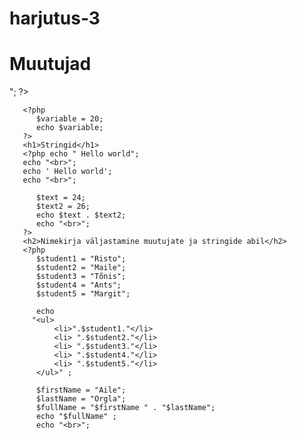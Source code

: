 harjutus-3
==========
<!DOCTYPE HTML>
<html>
   <head>
   <title>Harjutus3</title>
   <meta http-equiv="Content-Type" content="text/html;
   charset=utf-8">
   <title>PHP põhitõed</title>
   </head>
   <body>
    <h1>Muutujad</h1>
      <?php 
          $variable = 10;
          echo $variable;
          echo "<br>";
       ?>  

       <?php 
          $variable = 20;
          echo $variable;
       ?> 
       <h1>Stringid</h1>
       <?php echo " Hello world"; 
       echo "<br>";
       echo ' Hello world'; 
       echo "<br>";

          $text = 24;
          $text2 = 26;
          echo $text . $text2; 
          echo "<br>";
       ?>
       <h2>Nimekirja väljastamine muutujate ja stringide abil</h2>
       <?php
          $student1 = "Risto";
          $student2 = "Maile";
          $student3 = "Tõnis";
          $student4 = "Ants";
          $student5 = "Margit";

          echo 
         "<ul>
              <li>".$student1."</li>
              <li> ".$student2."</li>
              <li> ".$student3."</li>
              <li> ".$student4."</li>
              <li> ".$student5."</li>
          </ul>" ; 
          
          $firstName = "Aile";
          $lastName = "Orgla";
          $fullName = "$firstName " . "$lastName";
          echo "$fullName" ;  
          echo "<br>";
    

   </body>

</html>
